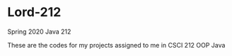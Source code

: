 # Lord-212
Spring 2020 Java 212

These are the codes for my projects assigned to me in CSCI 212 OOP Java 
